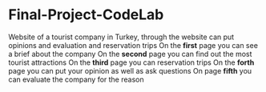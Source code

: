 # Final-Project-CodeLab
Website of a tourist company in Turkey, through the website can put opinions and evaluation and reservation trips
On the **first** page you can see a brief about the company
On the **second** page you can find out the most tourist attractions
On the **third** page you can reservation trips
On the **forth** page you can put your opinion as well as ask questions
On page **fifth** you can evaluate the company for the reason

